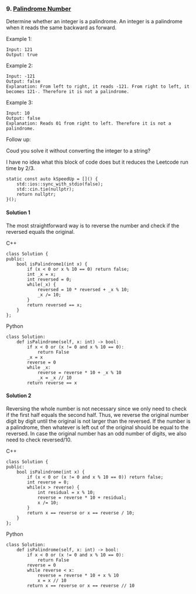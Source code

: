 ### 9\. [Palindrome Number](https://leetcode.com/problems/palindrome-number/)

Determine whether an integer is a palindrome. An integer is a palindrome when it reads the same backward as forward.

Example 1:
```
Input: 121
Output: true
```

Example 2:
```
Input: -121
Output: false
Explanation: From left to right, it reads -121. From right to left, it becomes 121-. Therefore it is not a palindrome.
```

Example 3:
```
Input: 10
Output: false
Explanation: Reads 01 from right to left. Therefore it is not a palindrome.
```

Follow up:

Coud you solve it without converting the integer to a string?


I have no idea what this block of code does
but it reduces the Leetcode run time by 2/3.
```
static const auto kSpeedUp = []() {
    std::ios::sync_with_stdio(false);
    std::cin.tie(nullptr);
    return nullptr;
}();
```

#### Solution 1

The most straightforward way is to reverse the number and check if the 
reversed equals the original.
 
C++

```
class Solution {
public:
	bool isPalindrome1(int x) {
	    if (x < 0 or x % 10 == 0) return false;
		int _x = x;
		int reversed = 0;
		while(_x) {
		    reversed = 10 * reversed + _x % 10;
		    _x /= 10;
		}
		return reversed == x;
	}
};
```

Python

```
class Solution:
    def isPalindrome(self, x: int) -> bool:
        if x < 0 or (x != 0 and x % 10 == 0):
            return False
        _x = x
        reverse = 0
        while _x:
            reverse = reverse * 10 + _x % 10
            _x = _x // 10
        return reverse == x
```

#### Solution 2

Reversing the whole number is not necessary since we only need to check 
if the first half equals the second half. Thus, we reverse the original 
number digit by digit until the original is not larger than the reversed. 
If the number is a palindrome, then whatever is left out of the original 
should be equal to the reversed. In case the original number has an odd 
number of digits, we also need to check reversed/10.

C++

```
class Solution {
public:
    bool isPalindrome(int x) {
        if (x < 0 or (x != 0 and x % 10 == 0)) return false;
        int reverse = 0;
        while(x > reverse) {
            int residual = x % 10;
            reverse = reverse * 10 + residual;
            x /= 10;
        }
        return x == reverse or x == reverse / 10;
    }
};
```

Python

```
class Solution:
    def isPalindrome(self, x: int) -> bool:
        if x < 0 or (x != 0 and x % 10 == 0):
            return False
        reverse = 0
        while reverse < x:
            reverse = reverse * 10 + x % 10
            x = x // 10
        return x == reverse or x == reverse // 10
```
